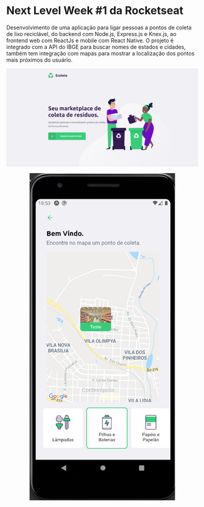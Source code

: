 # Next Level Week #1 da Rocketseat

Desenvolvimento de uma aplicação para ligar pessoas a pontos de coleta de lixo reciclável, do backend com Node.js, Express.js e Knex.js, ao frontend web com ReactJs e mobile com React Native.
O projeto é integrado com a API do IBGE para buscar nomes de estados e cidades, também tem integração com mapas para mostrar a localização dos pontos mais próximos do usuário.

<p align="center">
  <img src="https://github.com/bruzt/rocketseat-nlw-1/blob/master/gitweb.png?raw=true">
</p>
<p align="center">
  <img src="https://github.com/bruzt/rocketseat-nlw-1/blob/master/gitmobile.png?raw=true">
</p>
